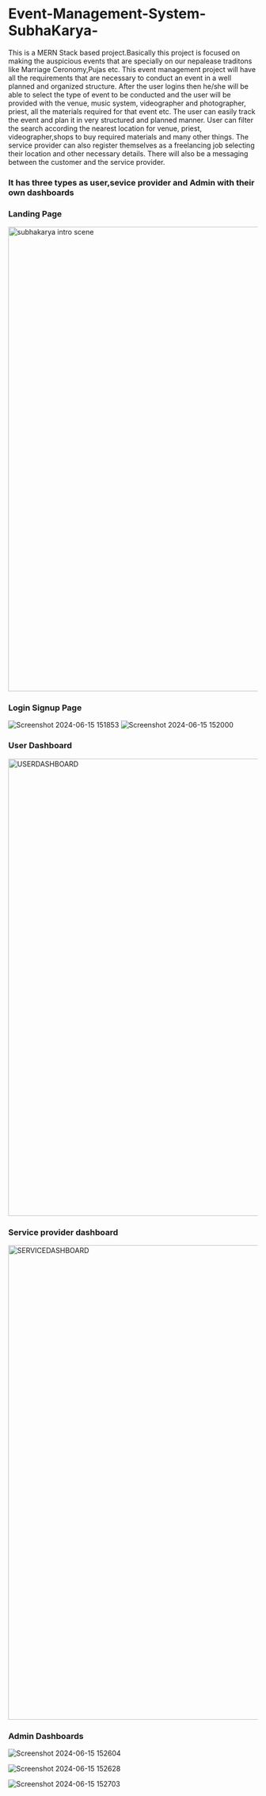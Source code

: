 ﻿# Event-Management-System-SubhaKarya-
<p>This is a MERN Stack based project.Basically this project is focused on making the auspicious events that are specially on our nepalease traditons like Marriage Ceronomy,Pujas etc.  This event management project will have all the requirements that are necessary to
conduct an event in a well planned and organized structure. After the user logins then
he/she will be able to select the type of event to be conducted and the user will be
provided with the venue, music system, videographer and photographer, priest, all the
materials required for that event etc. The user can easily track the event and plan it in
very structured and planned manner.
User can filter the search according the nearest location for venue, priest,
videographer,shops to buy required materials and many other things. The service
provider can also register themselves as a freelancing job selecting their location and
other necessary details. There will also be a messaging between the customer and the
service provider.</p>

<h3>It has three types as user,sevice provider and Admin with their own  dashboards</h3>

<h3>Landing Page</h3>
<img width="938" alt="subhakarya intro scene" src="https://github.com/grbpdl/Event-Management-System-subhakarya-/assets/79444235/6cc156f6-1829-4e0b-a219-22172270fcc4">

<h3>Login Signup Page</h3>


![Screenshot 2024-06-15 151853](https://github.com/grbpdl/Event-Management-System-subhakarya-/assets/79444235/09f8fbea-08fb-4dac-87d4-b03323db3834)
![Screenshot 2024-06-15 152000](https://github.com/grbpdl/Event-Management-System-subhakarya-/assets/79444235/e2ad66f3-30c5-4b93-a720-680a6d1acc82)

<h3>User Dashboard</h3>
<img width="923" alt="USERDASHBOARD" src="https://github.com/grbpdl/Event-Management-System-subhakarya-/assets/79444235/6fd7bd86-9d15-4f53-8322-e74394f3e2bd">

<h3>Service provider dashboard</h3>

<img width="958" alt="SERVICEDASHBOARD" src="https://github.com/grbpdl/Event-Management-System-subhakarya-/assets/79444235/52f1b4ee-bfa3-42bb-88a2-429b29227171">

<h3>Admin Dashboards</h3>

![Screenshot 2024-06-15 152604](https://github.com/grbpdl/Event-Management-System-subhakarya-/assets/79444235/64fd8956-1c1f-4ca7-904a-f840d1bed789)


![Screenshot 2024-06-15 152628](https://github.com/grbpdl/Event-Management-System-subhakarya-/assets/79444235/500788ad-8dca-41f4-862f-eee91aee6576)

![Screenshot 2024-06-15 152703](https://github.com/grbpdl/Event-Management-System-subhakarya-/assets/79444235/ef4e91ff-d898-4d85-9a70-bed04786ec56)
